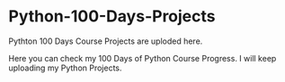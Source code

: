 # Python-100-Days-Projects
Pythton 100 Days Course Projects are uploded here.

Here you can check my 100 Days of Python Course Progress. I will keep uploading my Python Projects.
